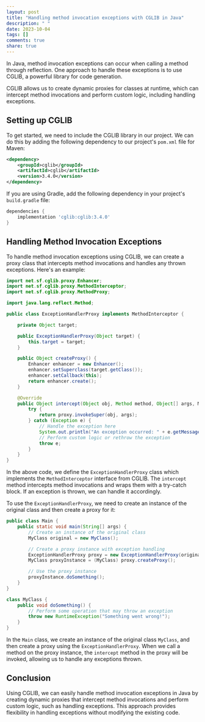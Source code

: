 ```yaml
---
layout: post
title: "Handling method invocation exceptions with CGLIB in Java"
description: " "
date: 2023-10-04
tags: []
comments: true
share: true
---
```


In Java, method invocation exceptions can occur when calling a method through reflection. One approach to handle these exceptions is to use CGLIB, a powerful library for code generation.

CGLIB allows us to create dynamic proxies for classes at runtime, which can intercept method invocations and perform custom logic, including handling exceptions.

## Setting up CGLIB

To get started, we need to include the CGLIB library in our project. We can do this by adding the following dependency to our project's `pom.xml` file for Maven:

```xml
<dependency>
    <groupId>cglib</groupId>
    <artifactId>cglib</artifactId>
    <version>3.4.0</version>
</dependency>
```

If you are using Gradle, add the following dependency in your project's `build.gradle` file:

```groovy
dependencies {
    implementation 'cglib:cglib:3.4.0'
}
```

## Handling Method Invocation Exceptions

To handle method invocation exceptions using CGLIB, we can create a proxy class that intercepts method invocations and handles any thrown exceptions. Here's an example:

```java
import net.sf.cglib.proxy.Enhancer;
import net.sf.cglib.proxy.MethodInterceptor;
import net.sf.cglib.proxy.MethodProxy;

import java.lang.reflect.Method;

public class ExceptionHandlerProxy implements MethodInterceptor {

    private Object target;

    public ExceptionHandlerProxy(Object target) {
        this.target = target;
    }

    public Object createProxy() {
        Enhancer enhancer = new Enhancer();
        enhancer.setSuperclass(target.getClass());
        enhancer.setCallback(this);
        return enhancer.create();
    }

    @Override
    public Object intercept(Object obj, Method method, Object[] args, MethodProxy proxy) throws Throwable {
        try {
            return proxy.invokeSuper(obj, args);
        } catch (Exception e) {
            // Handle the exception here
            System.out.println("An exception occurred: " + e.getMessage());
            // Perform custom logic or rethrow the exception
            throw e;
        }
    }
}
```

In the above code, we define the `ExceptionHandlerProxy` class which implements the `MethodInterceptor` interface from CGLIB. The `intercept` method intercepts method invocations and wraps them with a try-catch block. If an exception is thrown, we can handle it accordingly.

To use the `ExceptionHandlerProxy`, we need to create an instance of the original class and then create a proxy for it:

```java
public class Main {
    public static void main(String[] args) {
        // Create an instance of the original class
        MyClass original = new MyClass();

        // Create a proxy instance with exception handling
        ExceptionHandlerProxy proxy = new ExceptionHandlerProxy(original);
        MyClass proxyInstance = (MyClass) proxy.createProxy();

        // Use the proxy instance
        proxyInstance.doSomething();
    }
}

class MyClass {
    public void doSomething() {
        // Perform some operation that may throw an exception
        throw new RuntimeException("Something went wrong!");
    }
}
```

In the `Main` class, we create an instance of the original class `MyClass`, and then create a proxy using the `ExceptionHandlerProxy`. When we call a method on the proxy instance, the `intercept` method in the proxy will be invoked, allowing us to handle any exceptions thrown.

## Conclusion

Using CGLIB, we can easily handle method invocation exceptions in Java by creating dynamic proxies that intercept method invocations and perform custom logic, such as handling exceptions. This approach provides flexibility in handling exceptions without modifying the existing code.